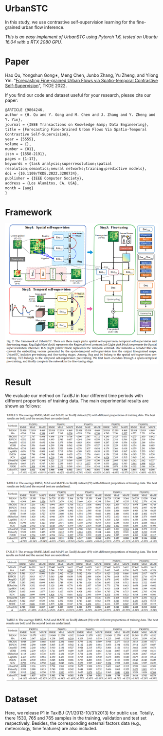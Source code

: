 # UrbanSTC

In this study, we use contrastive self-supervision learning for the fine-grained urban flow inference.

*This is an easy implement of UrbanSTC using Pytorch 1.6, tested on Ubuntu 16.04 with a RTX 2080 GPU.*

# Paper

Hao Qu, Yongshun Gong∗, Meng Chen, Junbo Zhang, Yu Zheng, and Yilong Yin. "[Forecasting Fine-grained Urban Flows via Spatio-temporal Contrastive Self-Supervision](https://www.computer.org/csdl/journal/tk/5555/01/09864246/1G2VMmbOYtG)", TKDE 2022.

If you find our code and dataset useful for your research, please cite our paper:

```
@ARTICLE {9864246,
author = {H. Qu and Y. Gong and M. Chen and J. Zhang and Y. Zheng and Y. Yin},
journal = {IEEE Transactions on Knowledge &amp; Data Engineering},
title = {Forecasting Fine-Grained Urban Flows Via Spatio-Temporal Contrastive Self-Supervision},
year = {5555},
volume = {},
number = {01},
issn = {1558-2191},
pages = {1-17},
keywords = {task analysis;superresolution;spatial resolution;semantics;neural networks;training;predictive models},
doi = {10.1109/TKDE.2022.3200734},
publisher = {IEEE Computer Society},
address = {Los Alamitos, CA, USA},
month = {aug}
}
```

# Framework

![Image text](https://github.com/HaoQu59/UrbanSTC/blob/main/img/framework.png)

# Result

We evaluate our method on TaxiBJ in four different time periods with different proportions of training data. The main experimental results are shown as follows:

![Image text](https://github.com/HaoQu59/UrbanSTC/blob/main/img/results.png)

![Image text](https://github.com/HaoQu59/UrbanSTC/blob/main/img/results2.png)

![Image text](https://github.com/HaoQu59/UrbanSTC/blob/main/img/results3.png)

![Image text](https://github.com/HaoQu59/UrbanSTC/blob/main/img/results4.png)

# Dataset

Here, we release P1 in TaxiBJ (7/1/2013-10/31/2013) for public use. Totally, there 1530, 765 and 765 samples in the training, validation and test set respectively. Besides, the corresponding external factors data (e.g., meteorology, time features) are also included. 

